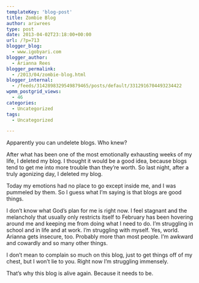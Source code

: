 ```yaml
---
templateKey: 'blog-post'
title: Zombie Blog
author: ariwrees
type: post
date: 2013-04-02T23:18:00+00:00
url: /?p=713
blogger_blog:
  - www.igobyari.com
blogger_author:
  - Arianna Rees
blogger_permalink:
  - /2013/04/zombie-blog.html
blogger_internal:
  - /feeds/3142898329549879465/posts/default/3312916704493234422
wpmm_postgrid_views:
  - 46
categories:
  - Uncategorized
tags:
  - Uncategorized

---
```

Apparently you can undelete blogs. Who knew?

After what has been one of the most emotionally exhausting weeks of my life, I deleted my blog. I thought it would be a good idea, because blogs tend to get me into more trouble than they’re worth. So last night, after a truly agonizing day, I deleted my blog.

Today my emotions had no place to go except inside me, and I was pummeled by them. So I guess what I’m saying is that blogs are good things.

I don’t know what God’s plan for me is right now. I feel stagnant and the melancholy that usually only restricts itself to February has been hovering around me and keeping me from doing what I need to do. I’m struggling in school and in life and at work. I’m struggling with myself. Yes, world. Arianna gets insecure, too. Probably more than most people. I’m awkward and cowardly and so many other things.

I don’t mean to complain so much on this blog, just to get things off of my chest, but I won’t lie to you. Right now I’m struggling immensely.

That’s why this blog is alive again. Because it needs to be.